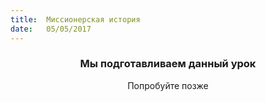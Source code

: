 ```yaml
---
title:  Миссионерская история
date:   05/05/2017
---
```


### <center>Мы подготавливаем данный урок</center>
<center>Попробуйте позже</center>